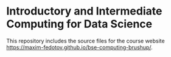 # Introductory and Intermediate Computing for Data Science

This repository includes the source files for the course website https://maxim-fedotov.github.io/bse-computing-brushup/.